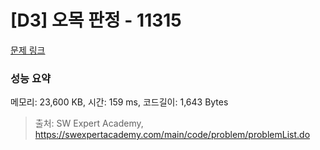 # [D3] 오목 판정 - 11315 

[문제 링크](https://swexpertacademy.com/main/code/problem/problemDetail.do?contestProbId=AXaSUPYqPYMDFASQ) 

### 성능 요약

메모리: 23,600 KB, 시간: 159 ms, 코드길이: 1,643 Bytes



> 출처: SW Expert Academy, https://swexpertacademy.com/main/code/problem/problemList.do